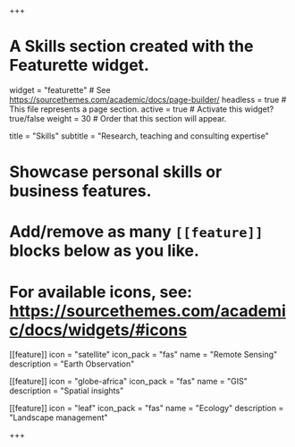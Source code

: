 +++
# A Skills section created with the Featurette widget.
widget = "featurette"  # See https://sourcethemes.com/academic/docs/page-builder/
headless = true  # This file represents a page section.
active = true  # Activate this widget? true/false
weight = 30  # Order that this section will appear.

title = "Skills"
subtitle = "Research, teaching and consulting expertise"

# Showcase personal skills or business features.
#
# Add/remove as many `[[feature]]` blocks below as you like.
#
# For available icons, see: https://sourcethemes.com/academic/docs/widgets/#icons

[[feature]]
  icon = "satellite"
  icon_pack = "fas"
  name = "Remote Sensing"
  description = "Earth Observation"

[[feature]]
  icon = "globe-africa"
  icon_pack = "fas"
  name = "GIS"
  description = "Spatial insights"


[[feature]]
  icon = "leaf"
  icon_pack = "fas"
  name = "Ecology"
  description = "Landscape management"  



+++
